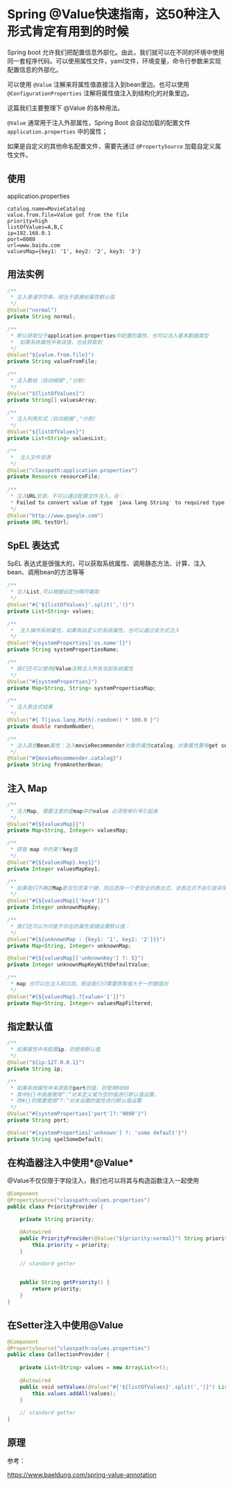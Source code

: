 # Spring @Value快速指南，这50种注入形式肯定有用到的时候

Spring boot 允许我们把配置信息外部化。由此，我们就可以在不同的环境中使用同一套程序代码。可以使用属性文件，yaml文件，环境变量，命令行参数来实现配置信息的外部化。

可以使用 `@Value` 注解来将属性值直接注入到bean里边。也可以使用 `@ConfigurationProperties` 注解将属性值注入到结构化的对象里边。



这篇我们主要整理下 @Value 的各种用法。

`@Value` 通常用于注入外部属性，Spring Boot 会自动加载的配置文件 `application.properties` 中的属性；

如果是自定义的其他命名配置文件，需要先通过 `@PropertySource` 加载自定义属性文件。



## 使用

application.properties

```properties
catalog.name=MovieCatalog
value.from.file=Value got from the file
priority=high
listOfValues=A,B,C
ip=192.168.0.1
port=8080
url=www.baidu.com
valuesMap={key1: '1', key2: '2', key3: '3'}
```

## 用法实例

```java
/**
 * 注入普通字符串，相当于直接给属性默认值
 */
@Value("normal")
private String normal;

/**
 * 默认获取位于application.properties中配置的属性，也可以注入基本数据类型
 *  如果系统属性中有该值，也会获取到
 */
@Value("${value.from.file}")
private String valueFromFile;

/**
 * 注入数组（自动根据","分割）
 */
@Value("${listOfValues}")
private String[] valuesArray;

/**
 * 注入列表形式（自动根据","分割）
 */
@Value("${listOfValues}")
private List<String> valuesList;

/**
 *  注入文件资源
 */
@Value("classpath:application.properties")
private Resource resourceFile;
    
/**
 * 注入URL资源，不可以通过配置文件注入，会：
 * Failed to convert value of type 'java.lang.String' to required type 'java.net.URL';
 */
@Value("http://www.google.com")
private URL testUrl;
```



## SpEL 表达式

SpEL 表达式是很强大的，可以获取系统属性、调用静态方法、计算、注入bean、调用bean的方法等等

```java
/**
 * 注入List,可以根据设定分隔符截取
 */
@Value("#{'${listOfValues}'.split(',')}")
private List<String> values;

/**
 *  注入操作系统属性，如果有自定义的系统属性，也可以通过该方式注入
 */
@Value("#{systemProperties['os.name']}")
private String systemPropertiesName;

/**
 * 我们还可以使用@Value注释注入所有当前系统属性
 */
@Value("#{systemProperties}")
private Map<String, String> systemPropertiesMap;

/**
 * 注入表达式结果
 */
@Value("#{ T(java.lang.Math).random() * 100.0 }")
private double randomNumber;

/**
 * 注入其他Bean属性：注入movieRecommender对象的属性catalog，对象属性要有get set方法
 */
@Value("#{movieRecommender.catalog}")
private String fromAnotherBean;
```



## 注入 Map

```java
/**
 * 注入Map, 需要注意的是map中的value 必须用单引号引起来
 */
@Value("#{${valuesMap}}")
private Map<String, Integer> valuesMap;

/**
 * 获取 map 中的某个key值
 */
@Value("#{${valuesMap}.key1}")
private Integer valuesMapKey1;

/**
 * 如果我们不确定Map是否包含某个键，则应选择一个更安全的表达式，该表达式不会引发异常，但在找不到该键时将其值设置为null：
 */
@Value("#{${valuesMap}['key4']}")
private Integer unknownMapKey;

/**
 * 我们还可以为可能不存在的属性或键设置默认值：
 */
@Value("#{${unknownMap : {key1: '1', key2: '2'}}}")
private Map<String, Integer> unknownMap;

@Value("#{${valuesMap}['unknownKey'] ?: 5}")
private Integer unknownMapKeyWithDefaultValue;

/**
 * map 也可以在注入前过滤。假设我们只需要获取值大于一的键值对
 */
@Value("#{${valuesMap}.?[value>'1']}")
private Map<String, Integer> valuesMapFiltered;
```



## 指定默认值

```java
/**
 * 如果属性中未配置ip，则使用默认值
 */
@Value("${ip:127.0.0.1}")
private String ip;

/**
 * 如果系统属性中未获取到port的值，则使用9090
 * 其中${}中直接使用“:”对未定义或为空的值进行默认值设置，
 * 而#{}则需要使用“?:”对未设置的属性进行默认值设置
 */
@Value("#{systemProperties['port']?:'9090'}")
private String port;

@Value("#{systemProperties['unknown'] ?: 'some default'}")
private String spelSomeDefault;
```



## 在构造器注入中使用*@Value*

@Value不仅仅限于字段注入，我们也可以将其与构造函数注入一起使用

```java
@Component
@PropertySource("classpath:values.properties")
public class PriorityProvider {

    private String priority;

    @Autowired
    public PriorityProvider(@Value("${priority:normal}") String priority) {
        this.priority = priority;
    }

    // standard getter


    public String getPriority() {
        return priority;
    }
}
```



## 在Setter注入中使用@Value

```java
@Component
@PropertySource("classpath:values.properties")
public class CollectionProvider {
 
    private List<String> values = new ArrayList<>();
 
    @Autowired
    public void setValues(@Value("#{'${listOfValues}'.split(',')}") List<String> values){
        this.values.addAll(values);
    }
 
    // standard getter
}
```



## 原理







参考：

https://www.baeldung.com/spring-value-annotation